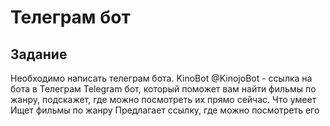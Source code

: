 # Телеграм бот

## Задание
Необходимо написать телеграм бота. 
KinoBot
@KinojoBot - ссылка на бота в Телеграм
Telegram бот, который поможет вам найти фильмы по жанру, подскажет, где можно посмотреть их прямо сейчас.
Что умеет 
Ищет фильмы по жанру
Предлагает ссылку, где можно посмотреть его
